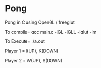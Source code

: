 # Pong
Pong in C using OpenGL / freeglut

To compile= gcc main.c -lGL -lGLU -lglut -lm

To Execute= ./a.out

Player 1 = I(UP), K(DOWN)

Player 2 = W(UP), S(DOWN)
